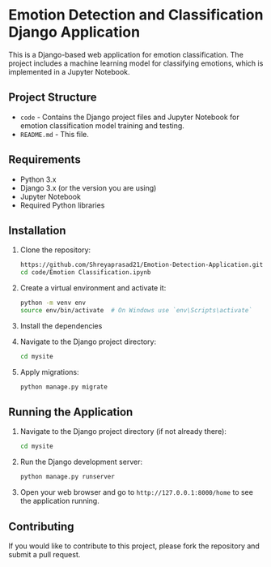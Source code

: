 # Emotion Detection and Classification Django Application

This is a Django-based web application for emotion classification. The project includes a machine learning model for classifying emotions, which is implemented in a Jupyter Notebook.

## Project Structure

- `code` - Contains the Django project files and Jupyter Notebook for emotion classification model training and testing.
- `README.md` - This file.

## Requirements

- Python 3.x
- Django 3.x (or the version you are using)
- Jupyter Notebook
- Required Python libraries

## Installation
  
1. Clone the repository:

    ```bash
    https://github.com/Shreyaprasad21/Emotion-Detection-Application.git
    cd code/Emotion Classification.ipynb
    ```

2. Create a virtual environment and activate it:

    ```bash
    python -m venv env
    source env/bin/activate  # On Windows use `env\Scripts\activate`
    ```

3. Install the dependencies

4. Navigate to the Django project directory:

    ```bash
    cd mysite
    ```

5. Apply migrations:

    ```bash
    python manage.py migrate
    ```

## Running the Application

1. Navigate to the Django project directory (if not already there):

    ```bash
    cd mysite
    ```

2. Run the Django development server:

    ```bash
    python manage.py runserver
    ```

3. Open your web browser and go to `http://127.0.0.1:8000/home` to see the application running.

## Contributing

If you would like to contribute to this project, please fork the repository and submit a pull request.
